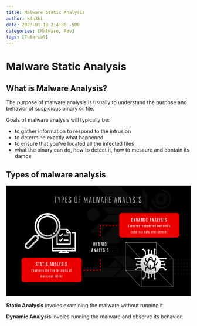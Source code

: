```yaml
---
title: Malware Static Analysis
author: k4n3ki
date: 2023-01-10 2:4:00 -500
categories: [Malware, Rev]
tags: [Tutorial]
---
```


# **Malware Static Analysis**

## What is Malware Analysis?
The purpose of malware analysis is usually to understand the purpose and behavior of suspicious binary or file.

Goals of malware analysis will typically be:
* to gather information to respond to the intrusion
* to determine exactly what happened
* to ensure that you've located all the infected files
* what the binary can do, how to detect it, how to mesaure and contain its damge

## Types of malware analysis
![categoryImg](/assets/img/20230110/MalwareStaticAnalysis/categoryImg.png)

**Static Analysis** involes examining the malware without running it.

**Dynamic Analysis** involes running the malware and observe its behavior.

